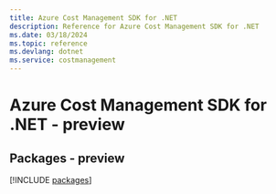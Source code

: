 ```yaml
---
title: Azure Cost Management SDK for .NET
description: Reference for Azure Cost Management SDK for .NET
ms.date: 03/18/2024
ms.topic: reference
ms.devlang: dotnet
ms.service: costmanagement
---
```

# Azure Cost Management SDK for .NET - preview
## Packages - preview
[!INCLUDE [packages](cost-management-index.md)]